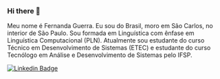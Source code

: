 ### Hi there 👋

Meu nome é Fernanda Guerra. Eu sou do Brasil, moro em São Carlos, no interior de São Paulo. Sou formada em Linguística com ênfase em Linguística Computacional (PLN). Atualmente sou estudante do curso Técnico em Desenvolvimento de Sistemas (ETEC) e estudante do curso Tecnólogo em Análise e Desenvolvimento de Sistemas pelo IFSP.

[![Linkedin Badge](https://img.shields.io/badge/-Fernanda%20Guerra-6633cc?style=flat-square&logo=Linkedin&logoColor=white&link=https://www.linkedin.com/in/fernandacguerra//)](https://www.linkedin.com/in/fernandacguerra/) 
